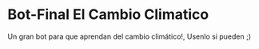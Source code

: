 # Bot-Final El Cambio Climatico
Un gran bot para que aprendan del cambio climático!, Usenlo si pueden ;)
